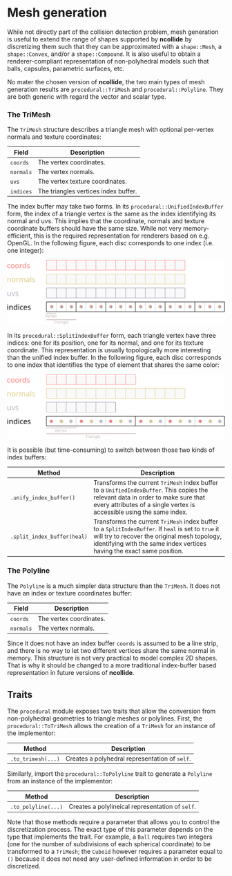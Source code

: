 # Mesh generation

While not directly part of the collision detection problem, mesh generation is
useful to extend the range of shapes supported by **ncollide** by
discretizing them such that they can be approximated with a `shape::Mesh`, a
`shape::Convex`, and/or a `shape::Compound`. It is also useful to obtain a
renderer-compliant representation of non-polyhedral models such that balls,
capsules, parametric surfaces, etc.


No mater the chosen version of **ncollide**, the two main types of mesh
generation results are `procedural::TriMesh` and `procedural::Polyline`. They
are both generic with regard the vector and scalar type.

### The TriMesh
The `TriMesh` structure describes a triangle mesh with optional per-vertex
normals and texture coordinates:


| Field     | Description                          |
|--         | --                                   |
| `coords`  | The vertex coordinates.              |
| `normals` | The vertex normals.                  |
| `uvs`     | The vertex texture coordinates.      |
| `indices` | The triangles vertices index buffer. |

The index buffer may take two forms. In its `procedural::UnifiedIndexBuffer`
form, the index of a triangle vertex is the same as the index identifying its
normal and uvs. This implies that the coordinate, normals and texture coordinate
buffers should have the same size. While not very memory-efficient, this is the
required representation for renderers based on e.g. OpenGL. In the following
figure, each disc corresponds to one index (i.e. one integer):

![Unified index buffer](../img/unified_index_buffer.svg)

In its `procedural::SplitIndexBuffer` form, each triangle vertex have three
indices: one for its position, one for its normal, and one for its texture
coordinate. This representation is usually topologically more interesting than
the unified index buffer. In the following figure, each disc corresponds to one
index that identifies the type of element that shares the same color:

![Split index buffer](../img/split_index_buffer.svg)

It is possible (but time-consuming) to switch between those two kinds of index
buffers:

| Method                  | Description                     |
|--                       | --                              |
| `.unify_index_buffer()` | Transforms the current `TriMesh` index buffer to a `UnifiedIndexBuffer`. This copies the relevant data in order to make sure that every attributes of a single vertex is accessible using the same index. |
| `.split_index_buffer(heal)` | Transforms the current `TriMesh` index buffer to a `SplitIndexBuffer`. If `heal` is set to `true` it will try to recover the original mesh topology, identifying with the same index vertices having the exact same position. |


### The Polyline

The `Polyline` is a much simpler data structure than the `TriMesh`. It does not
have an index or texture coordinates buffer:

| Field     | Description             |
|--         | --                      |
| `coords`  | The vertex coordinates. |
| `normals` | The vertex normals.     |

Since it does not have an index buffer `coords` is assumed to be a line strip,
and there is no way to let two different vertices share the same normal in
memory. This structure is not very practical to model complex 2D shapes. That
is why it should be changed to a more traditional index-buffer based
representation in future versions of **ncollide**.


## Traits

The `procedural` module exposes two traits that allow the conversion from
non-polyhedral geometries to triangle meshes or polylines. First, the
`procedural::ToTriMesh` allows the creation of a `TriMesh` for an instance of
the implementor:

| Method             | Description                                    |
|--                  | --                                             |
| `.to_trimesh(...)` | Creates a polyhedral representation of `self`. |

Similarly, import the `procedural::ToPolyline` trait to generate a `Polyline`
from an instance of the implementor:

| Method              | Description                                      |
|--                   | --                                               |
| `.to_polyline(...)` | Creates a polylineical representation of `self`. |

Note that those methods require a parameter that allows you to control the
discretization process. The exact type of this parameter depends on the type
that implements the trait. For example, a `Ball` requires two integers (one for
the number of subdivisions of each spherical coordinate) to be transformed to a
`TriMesh`; the `Cuboid` however requires a parameter equal to `()` because it
does not need any user-defined information in order to be discretized.
